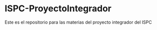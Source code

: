# ISPC-ProyectoIntegrador
Este es el repositorio para las materias del proyecto integrador del ISPC
